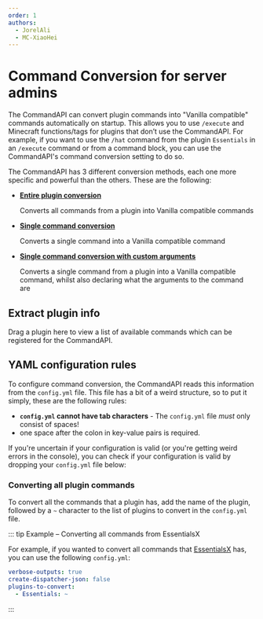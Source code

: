```yaml
---
order: 1
authors:
  - JorelAli
  - MC-XiaoHei
---
```


<!--suppress HtmlUnknownAttribute, ES6UnusedImports -->
<script setup>
import PluginExtractor from '../../../.vitepress/theme/components/PluginExtractor.vue';
import ConfigValidator from '../../../.vitepress/theme/components/ConfigValidator.vue';
</script>

# Command Conversion for server admins

The CommandAPI can convert plugin commands into "Vanilla compatible" commands automatically on startup. This allows you to use `/execute` and Minecraft functions/tags for plugins that don’t use the CommandAPI. For example, if you want to use the `/hat` command from the plugin `Essentials` in an `/execute` command or from a command block, you can use the CommandAPI's command conversion setting to do so.

The CommandAPI has 3 different conversion methods, each one more specific and powerful than the others. These are the following:

- [**Entire plugin conversion**](#converting-all-plugin-commands)

  Converts all commands from a plugin into Vanilla compatible commands

- [**Single command conversion**](./single-command)

  Converts a single command into a Vanilla compatible command

- [**Single command conversion with custom arguments**](./single-command-with-args)

  Converts a single command from a plugin into a Vanilla compatible command, whilst also declaring what the arguments to the command are

## Extract plugin info

Drag a plugin here to view a list of available commands which can be registered for the CommandAPI.

<PluginExtractor></PluginExtractor>

## YAML configuration rules

To configure command conversion, the CommandAPI reads this information from the `config.yml` file. This file has a bit of a weird structure, so to put it simply, these are the following rules:

- **`config.yml` cannot have tab characters** - The `config.yml` file _must_ only consist of spaces!
- one space after the colon in key-value pairs is required.

If you're uncertain if your configuration is valid (or you're getting weird errors in the console), you can check if your configuration is valid by dropping your `config.yml` file below:

<ConfigValidator></ConfigValidator>

### Converting all plugin commands

To convert all the commands that a plugin has, add the name of the plugin, followed by a `~` character to the list of plugins to convert in the `config.yml` file.

::: tip Example – Converting all commands from EssentialsX

For example, if you wanted to convert all commands that [EssentialsX](https://www.spigotmc.org/resources/essentialsx.9089/) has, you can use the following `config.yml`:

```yaml
verbose-outputs: true
create-dispatcher-json: false
plugins-to-convert: 
  - Essentials: ~
```

:::